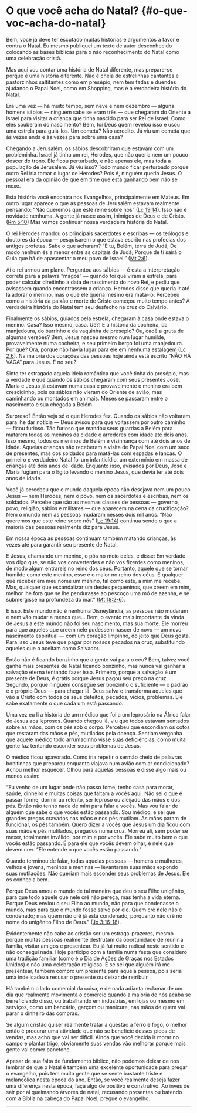 # O que você acha do Natal? {#o-que-voc-acha-do-natal}

Bem, você já deve ter escutado muitas histórias e argumentos a favor e contra o Natal. Eu mesmo publiquei um texto de autor desconhecido colocando as bases bíblicas para o não reconhecimento do Natal como uma celebração cristã.

Mas aqui vou contar uma história de Natal diferente, mas prepare-se porque é uma história diferente. Não é cheia de estrelinhas cantantes e pastorzinhos saltitantes como em presépio, nem tem fadas e duendes ajudando o Papai Noel, como em Shopping, mas é a verdadeira história do Natal.

Era uma vez — há muito tempo, sem neve e nem dezembro — alguns homens sábios — ninguém sabe se eram três — que chegaram do Oriente a Israel para visitar a criança que tinha nascido para ser Rei de Israel. Como eles souberam do nascimento? Bem, foi Deus quem revelou isso e usou uma estrela para guiá-los. Um cometa? Não acredito. Já viu um cometa que às vezes anda e às vezes para sobre uma casa?

Chegando a Jerusalém, os sábios descobriram que estavam com um probleminha. Israel já tinha um rei, Herodes, que não queria nem um pouco descer do trono. Ele ficou perturbado, e não apenas ele, mas toda a população de Jerusalém. Já viu isso? Todo mundo ficar perturbado porque outro Rei iria tomar o lugar de Herodes? Pois é, ninguém queria Jesus. O pessoal era da opinião de que em time que está ganhando bem não se mexe.

Esta história você encontra nos Evangelhos, principalmente em Mateus. Em outro lugar aparece o que as pessoas de Jerusalém estavam realmente pensando: “Não queremos que este reine sobre nós” ([Lc 19:14](http://bibliaonline.com.br/acf/lc/19/14)). Isso não é novidade nenhuma. A gente já nasce assim, inimigos de Deus e de Cristo. ([Rm 5:10](http://bibliaonline.com.br/acf/rm/5/10)) Mas vamos continuar nossa verdadeira história do Natal.

O rei Herodes mandou os principais sacerdotes e escribas — os teólogos e doutores da época — pesquisarem o que estava escrito nas profecias dos antigos profetas. Sabe o que acharam? “E tu, Belém, terra de Judá, De modo nenhum és a menor entre as capitais de Judá; Porque de ti sairá o Guia que há de apascentar o meu povo de Israel.” ([Mt 2:6](http://bibliaonline.com.br/acf/mt/2/6)).

Aí o rei armou um plano. Perguntou aos sábios — é esta a interpretação correta para a palavra “magos” — quando foi que viram a estrela, para poder calcular direitinho a data de nascimento do novo Rei, e pediu que avisassem quando encontrassem a criança. Herodes disse que queria ir até lá adorar o menino, mas o que ele queria mesmo era matá-lo. Percebeu como a história da paixão e morte de Cristo começou muito tempo antes? A verdadeira história do Natal tem seu desfecho na cruz do Calvário.

Finalmente os sábios, guiados pela estrela, chegaram à casa onde estava o menino. Casa? Isso mesmo, casa. Ué?! E a história da cocheira, da manjedoura, do burrinho e da vaquinha de presépio? Ou, cadê a gruta de algumas versões? Bem, Jesus nasceu mesmo num lugar humilde, provavelmente numa cocheira, e seu primeiro berço foi uma manjedoura. Por quê? Ora, porque não havia lugar para ele em nenhuma estalagem ([Lc 2:6](http://bibliaonline.com.br/acf/lc/2/6)). Na maioria dos corações das pessoas hoje ainda está escrito “NÃO HÁ VAGA” para Jesus. E no seu?

Sinto ter estragado aquela ideia romântica que você tinha do presépio, mas a verdade é que quando os sábios chegaram com seus presentes José, Maria e Jesus já estavam numa casa e provavelmente o menino era bem crescidinho, pois os sábios não vieram do Oriente de avião, mas caminhando ou montados em animais. Meses se passaram entre o nascimento e sua chegada a Belém.

Surpreso? Então veja só o que Herodes fez. Quando os sábios não voltaram para lhe dar notícia — Deus avisou para que voltassem por outro caminho — ficou furioso. Tão furioso que mandou seus guardas a Belém para matarem todos os meninos da cidade e arredores com idade até dois anos. Isso mesmo, todos os meninos de Belém e vizinhança com até dois anos de idade. Aquelas crianças não receberam a visita de Papai Noel com um saco de presentes, mas dos soldados para matá-las com espadas e lanças. O primeiro e verdadeiro Natal foi um infanticídio, um extermínio em massa de crianças até dois anos de idade. Enquanto isso, avisados por Deus, José e Maria fugiam para o Egito levando o menino Jesus, que devia ter até dois anos de idade.

Você já percebeu que o mundo daquela época não desejava nem um pouco Jesus — nem Herodes, nem o povo, nem os sacerdotes e escribas, nem os soldados. Percebe que são as mesmas classes de pessoas — governo, povo, religião, sábios e militares — que aparecem na cena da crucificação? Nem o mundo nem as pessoas mudaram nesses dois mil anos. “Não queremos que este reine sobre nós” ([Lc 19:14](http://bibliaonline.com.br/acf/lc/19/14)) continua sendo o que a maioria das pessoas realmente diz para Jesus.

Em nossa época as pessoas continuam também matando crianças, às vezes até para garantir seu presente de Natal.

E Jesus, chamando um menino, o pôs no meio deles, e disse: Em verdade vos digo que, se não vos converterdes e não vos fizerdes como meninos, de modo algum entrareis no reino dos céus. Portanto, aquele que se tornar humilde como este menino, esse é o maior no reino dos céus. E qualquer que receber em meu nome um menino, tal como este, a mim me recebe. Mas, qualquer que escandalizar um destes pequeninos, que creem em mim, melhor lhe fora que se lhe pendurasse ao pescoço uma mó de azenha, e se submergisse na profundeza do mar.” ([Mt 18:2-6](http://bibliaonline.com.br/acf/mt/18/2-6)).

É isso. Este mundo não é nenhuma Disneylândia, as pessoas não mudaram e nem vão mudar a menos que... Bem, o evento mais importante da vinda de Jesus a este mundo não foi seu nascimento, mas sua morte. Ele morreu para que aqueles que creem nele pudessem nascer de novo — um novo nascimento espiritual — com um coração limpinho, do jeito que Deus gosta. Para isso Jesus teve que pagar por nossos pecados na cruz, substituindo aqueles que o aceitam como Salvador.

Então não é ficando bonzinho que a gente vai para o céu? Bem, talvez você ganhe mais presentes de Natal ficando bonzinho, mas nunca vai ganhar a salvação eterna tentando fazer isso. Primeiro, porque a salvação é um presente de Deus, é grátis porque Jesus pagou seu preço na cruz. Segundo, porque ninguém consegue ser bonzinho o suficiente — o padrão é o próprio Deus — para chegar lá. Deus salva e transforma aqueles que vão a Cristo com todos os seus defeitos, pecados, vícios, problemas. Ele sabe exatamente o que cada um está passando.

Uma vez eu li a história de um médico que foi a um leprosário na África falar de Jesus aos leprosos. Quando chegou lá, viu que todos estavam sentados sobre as mãos, com os pés sob o corpo. Percebeu que escondiam os cotos que restaram das mãos e pés, mutilados pela doença. Sentiam vergonha que aquele médico todo arrumadinho visse suas deficiências, como muita gente faz tentando esconder seus problemas de Jesus.

O médico ficou apavorado. Como iria repetir o sermão cheio de palavras bonitinhas que preparou enquanto viajava num avião com ar condicionado? Achou melhor esquecer. Olhou para aquelas pessoas e disse algo mais ou menos assim:

“Eu venho de um lugar onde não passo fome, tenho casa para morar, saúde, dinheiro e muitas coisas que faltam a vocês aqui. Não sei o que é passar forme, dormir ao relento, ser leproso ou aleijado das mãos e dos pés. Então não tenho nada de mim para falar a vocês. Mas vou falar de alguém que sabe o que vocês estão passando. Sou médico, e sei que grandes pregos cravados nas mãos e nos pés mutilam. As mãos param de funcionar, os pés também. Quero dizer a vocês que Jesus um dia ficou com suas mãos e pés mutilados, pregados numa cruz. Morreu ali, sem poder se mexer, totalmente inválido, por mim e por vocês. Ele sabe muito bem o que vocês estão passando. É para ele que vocês devem olhar, é nele que devem crer. “Ele entende o que vocês estão passando.”

Quando terminou de falar, todas aquelas pessoas — homens e mulheres, velhos e jovens, meninos e meninas — levantaram suas mãos expondo suas mutilações. Não queriam mais esconder seus problemas de Jesus. Ele os conhecia bem.

Porque Deus amou o mundo de tal maneira que deu o seu Filho unigênito, para que todo aquele que nele crê não pereça, mas tenha a vida eterna. Porque Deus enviou o seu Filho ao mundo, não para que condenasse o mundo, mas para que o mundo fosse salvo por ele. Quem crê nele não é condenado; mas quem não crê já está condenado, porquanto não crê no nome do unigênito Filho de Deus.” ([Jo 3:16-18](http://bibliaonline.com.br/acf/jo/3/16-18)).

Evidentemente não cabe ao cristão ser um estraga-prazeres, mesmo porque muitas pessoas realmente desfrutam da oportunidade de reunir a família, visitar amigos e presentear. Eu já fui muito radical neste sentido e não consegui nada. Hoje participo com a família numa festa que considero uma tradição familiar (como é o Dia de Ações de Graças nos Estados Unidos) e não uma celebração religiosa. E se sei que alguém irá me presentear, também compro um presente para aquela pessoa, pois seria uma indelicadeza recusar o presente ou deixar de retribuir.

Há também o lado comercial da coisa, e de nada adianta reclamar de um dia que realmente movimenta o comércio quando a maioria de nós acaba se beneficiando disso, ou trabalhando em indústrias, em lojas ou mesmo em serviços, como um bancário, garçom ou manicure, nas mãos de quem vai parar o dinheiro das compras.

Se algum cristão quiser realmente tratar a questão a ferro e fogo, o melhor então é procurar uma atividade que não se beneficie desses picos de vendas, mas acho que vai ser difícil. Ainda que você decida ir morar no campo e plantar trigo, obviamente suas vendas vão melhorar porque mais gente vai comer panetone.

Apesar de sua falta de fundamento bíblico, não podemos deixar de nos lembrar de que o Natal é também uma excelente oportunidade para pregar o evangelho, pois tem muita gente que se sente bastante triste e melancólica nesta época do ano. Então, se você realmente deseja fazer uma diferença nesta época, faça algo de positivo e construtivo. Ao invés de sair por aí queimando árvores de natal, recusando presentes ou batendo com a Bíblia na cabeça do Papai Noel, pregue o evangelho.

*****